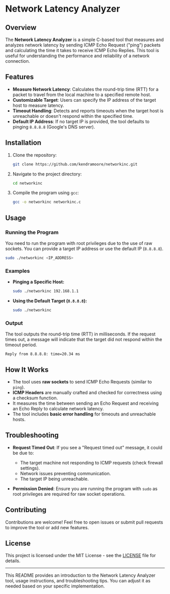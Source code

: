 # Network Latency Analyzer

## Overview

The **Network Latency Analyzer** is a simple C-based tool that measures and analyzes network latency by sending ICMP Echo Request ("ping") packets and calculating the time it takes to receive ICMP Echo Replies. This tool is useful for understanding the performance and reliability of a network connection.

## Features

- **Measure Network Latency**: Calculates the round-trip time (RTT) for a packet to travel from the local machine to a specified remote host.
- **Customizable Target**: Users can specify the IP address of the target host to measure latency.
- **Timeout Handling**: Detects and reports timeouts when the target host is unreachable or doesn't respond within the specified time.
- **Default IP Address**: If no target IP is provided, the tool defaults to pinging `8.8.8.8` (Google's DNS server).

## Installation

1. Clone the repository:
    ```bash
    git clone https://github.com/kendramoore/networkinc.git
    ```

2. Navigate to the project directory:
    ```bash
    cd networkinc
    ```

3. Compile the program using `gcc`:
    ```bash
    gcc -o networkinc networkinc.c
    ```

## Usage

### Running the Program

You need to run the program with root privileges due to the use of raw sockets. You can provide a target IP address or use the default IP (`8.8.8.8`).

```bash
sudo ./networkinc <IP_ADDRESS>
```

### Examples

- **Pinging a Specific Host:**
    ```bash
    sudo ./networkinc 192.168.1.1
    ```

- **Using the Default Target (`8.8.8.8`):**
    ```bash
    sudo ./networkinc
    ```

### Output

The tool outputs the round-trip time (RTT) in milliseconds. If the request times out, a message will indicate that the target did not respond within the timeout period.

```
Reply from 8.8.8.8: time=20.34 ms
```

## How It Works

- The tool uses **raw sockets** to send ICMP Echo Requests (similar to `ping`).
- **ICMP Headers** are manually crafted and checked for correctness using a checksum function.
- It measures the time between sending an Echo Request and receiving an Echo Reply to calculate network latency.
- The tool includes **basic error handling** for timeouts and unreachable hosts.

## Troubleshooting

- **Request Timed Out**: If you see a "Request timed out" message, it could be due to:
  - The target machine not responding to ICMP requests (check firewall settings).
  - Network issues preventing communication.
  - The target IP being unreachable.

- **Permission Denied**: Ensure you are running the program with `sudo` as root privileges are required for raw socket operations.

## Contributing

Contributions are welcome! Feel free to open issues or submit pull requests to improve the tool or add new features.

## License

This project is licensed under the MIT License - see the [LICENSE](LICENSE) file for details.

---

This README provides an introduction to the Network Latency Analyzer tool, usage instructions, and troubleshooting tips. You can adjust it as needed based on your specific implementation.
